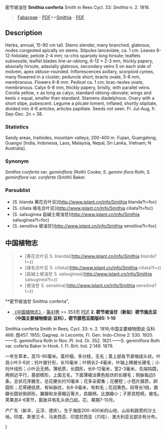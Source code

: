 密节坡油甘 **Smithia conferta** Smith in Rees Cycl. 33: *Smithia* n. 2. 1816.

> [Fabaceae](http://www.iplant.cn/info/Fabaceae?t=foc) - [PDF](http://www.iplant.cn/foc/pdf/Fabaceae.pdf)>>[Smithia](http://www.iplant.cn/info/Smithia?t=foc) - [PDF](http://www.iplant.cn/foc/pdf/Smithia.pdf)

## Description

Herbs, annual, 15-90 cm tall. Stems slender, many branched, glabrous; nodes congested apically on stems. Stipules lanceolate, ca. 1 cm. Leaves 6-12-foliolate; petiole 2-4 mm; ra-chis sparsely long hirsute; leaflets subsessile; leaflet blades line-ar-oblong, 6-12 × 2-3 mm, thickly papery, abaxially hirsute, adaxially glabrous, secondary veins 5 on each side of midvein, apex obtuse-rounded. Inflorescences axillary, scorpioid cymes, many flowered in a cluster; peduncle short; bracts ovate, 5-8 mm, membranous. Flowers 6-8 mm. Pedicel ca. 1 cm; brac-teoles ovate, membranous. Calyx 6-8 mm, thickly papery, bristly, with parallel veins. Corolla yellow, ± as long as calyx; standard oblong-obovate; wings and keels ± equal, smaller than standard. Stamens diadelphous. Ovary with a short stipe, pubescent. Legume a plicate loment, inflated, shortly stipitate, divided into 4-6 articles; articles papillate. Seeds not seen. Fl. Jul-Aug, fr. Sep-Dec. 2*n* = 38.

### Statistics
Sandy areas, trailsides, mountain valleys; 200-400 m. Fujian, Guangdong, Guangxi [India, Indonesia, Laos, Malaysia, Nepal, Sri Lanka, Vietnam; N Australia].

### Synonym
*Smithia conferta* var. *geminiflora* (Roth) Cooke; *S. gemini-flora* Roth; *S. geminiflora* var. *conferta* (Smith) Baker.

### Parsublist

* [S.  blanda  黄花合叶豆](http://www.iplant.cn/info/Smithia blanda?t=foc)
* [S.  ciliata  缘毛合叶豆](http://www.iplant.cn/info/Smithia ciliata?t=foc)
* [S.  salsuginea  盐碱土坡油甘](http://www.iplant.cn/info/Smithia salsuginea?t=foc)
* [S.  sensitiva  坡油甘](http://www.iplant.cn/info/Smithia sensitiva?t=foc)

## 中国植物志

> * [黄花合叶豆  S.  blanda](http://www.iplant.cn/info/Smithia blanda?t=z)
> * [缘毛合叶豆  S.  ciliata](http://www.iplant.cn/info/Smithia ciliata?t=z)
> * [盐碱土坡油甘  S.  salsuginea](http://www.iplant.cn/info/Smithia salsuginea?t=z)
> * [坡油甘  S.  sensitiva](http://www.iplant.cn/info/Smithia sensitiva?t=z)

**密节坡油甘 Smithia conferta",

* [《中国植物志》](http://www.iplant.cn/frps)- [第41卷](http://www.iplant.cn/frps/vol/41) >> 353页 [PDF](http://www.iplant.cn/frps/pdf/41/353)
**2. 密节坡油甘（新拟）密节施氏豆（中国主要植物图说·豆科），密节膜苞豆图版85: 1-10**

Smithia conferta Smith in Rees, Cycl. 33: n. 2. 1816;中国主要植物图说·豆科466. 图457. 1955; Gagnep. in Lecomte, Fl. Gen. Indo-Chine 2: 530. 1920.——S. geminiflora Roth in Nov. Pl. Ind. Or. 352. 1821.——S. geminiflora Roth var. coferta Baker in Hook. f. Fl. Brit. Ind. 2:149. 1879.

一年生草本，高15-90厘米。茎纤细，多分枝，无毛；茎上部各节紧缩成头状。叶具小叶3-6对；托叶披针形，长10毫米；叶柄长2-4毫米，叶轴上稀被长硬毛；小托叶线形；小叶近无柄，薄纸质，长圆形，长6-12毫米，宽2-3毫米，先端钝圆，两侧近平行，基部楔形，上面无毛，下面薄被淡黄色贴伏的长硬毛；侧脉每边5条，总状花序腋生，总花梗长约10毫米；花多朵密集；花梗短；小苞片膜质，卵圆形；花萼硬纸质，有纵脉纹，长6-8毫米，有刺毛；花冠黄色，较萼长1倍，旗瓣长圆状倒卵形，翼瓣和龙骨瓣近等大，具瓣柄，比旗瓣小；子房具短柄，被毛。荚果具4-6荚节，膨胀并有乳头状凸起。花、果期7-10月。

产广东（新丰、云浮、德庆）。生于海拔200-400米的山地、山谷和路旁的沙土地。印度、斯里兰卡、马来西亚、印度尼西亚（爪哇）、澳大利亚北部亦有分布。

}